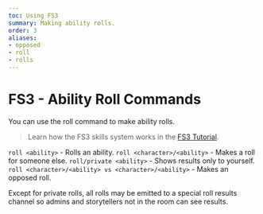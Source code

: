 ```yaml
---
toc: Using FS3
summary: Making ability rolls.
order: 3
aliases:
- opposed
- roll
- rolls
---
```

# FS3 - Ability Roll Commands

You can use the roll command to make ability rolls.

> Learn how the FS3 skills system works in the [FS3 Tutorial](/help/fs3).

`roll <ability>` - Rolls an ability.
`roll <character>/<ability>` - Makes a roll for someone else.
`roll/private <ability>` - Shows results only to yourself.
`roll <character>/<ability> vs <character>/<ability>` - Makes an opposed roll.

Except for private rolls, all rolls may be emitted to a special roll results channel so admins and storytellers not in the room can see results.
